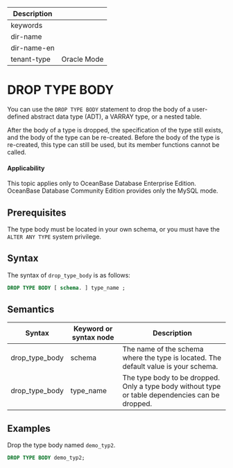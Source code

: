 | Description   |                 |
|---------------|-----------------|
| keywords      |                 |
| dir-name      |                 |
| dir-name-en   |                 |
| tenant-type   | Oracle Mode     |


# DROP TYPE BODY

You can use the `DROP TYPE BODY` statement to drop the body of a user-defined abstract data type (ADT), a VARRAY type, or a nested table.

After the body of a type is dropped, the specification of the type still exists, and the body of the type can be re-created. Before the body of the type is re-created, this type can still be used, but its member functions cannot be called.

  <main id="notice" >
    <h4>Applicability</h4>
    <p>This topic applies only to OceanBase Database Enterprise Edition. OceanBase Database Community Edition provides only the MySQL mode. </p>
  </main>

## Prerequisites

The type body must be located in your own schema, or you must have the `ALTER ANY TYPE` system privilege.

## Syntax

The syntax of `drop_type_body` is as follows:

```sql
DROP TYPE BODY [ schema. ] type_name ;
```

## Semantics

| Syntax | Keyword or syntax node | Description |
|----------------|-----------|----------------------------------------------------|
| drop_type_body | schema | The name of the schema where the type is located. The default value is your schema.  |
| drop_type_body | type_name | The type body to be dropped.  Only a type body without type or table dependencies can be dropped.  |

## Examples

Drop the type body named `demo_typ2`.

```sql
DROP TYPE BODY demo_typ2;
```
